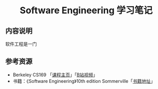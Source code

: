 <h1><center> Software Engineering 学习笔记</center></h1>

## 内容说明
软件工程是一门



## 参考资源
- Berkeley CS169 「[课程主页](https://bcourses.berkeley.edu/courses/1477171)」「[B站视频](https://www.bilibili.com/video/BV1VJ41197Nq)」
- 书籍：《Software Engineering》10th edition Sommerville「[书籍地址](https://mycourses.aalto.fi/pluginfile.php/1177979/mod_resource/content/1/Sommerville-Software-Engineering-10ed.pdf)」